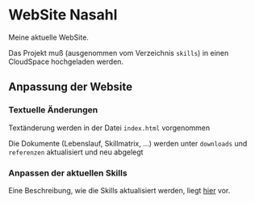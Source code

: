 # WebSite Nasahl

Meine aktuelle WebSite.

Das Projekt muß (ausgenommen vom Verzeichnis `skills`) in einen CloudSpace hochgeladen werden.

## Anpassung der Website

### Textuelle Änderungen

Textänderung werden in der Datei `index.html` vorgenommen

Die Dokumente (Lebenslauf, Skillmatrix, ...) werden unter `downloads` und `referenzen` aktualisiert und neu abgelegt

### Anpassen der aktuellen Skills

Eine Beschreibung, wie die Skills aktualisiert werden, liegt [hier](skills/README.md) vor.